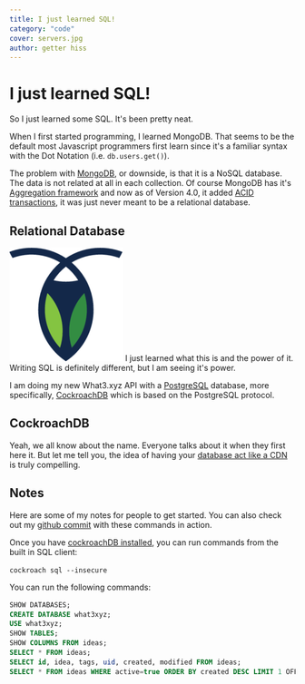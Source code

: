 ```yaml
---
title: I just learned SQL!
category: "code"
cover: servers.jpg
author: getter hiss
---
```


# I just learned SQL!

So I just learned some SQL. It's been pretty neat.

When I first started programming, I learned MongoDB. That seems to be the default most Javascript programmers first learn since it's a familiar syntax with the Dot Notation (i.e. `db.users.get()`).

The problem with [MongoDB](https://www.mongodb.com/), or downside, is that it is a NoSQL database. The data is not related at all in each collection. Of course MongoDB has it's [Aggregation framework](https://university.mongodb.com/courses/M121/about) and now as of Version 4.0, it added [ACID transactions](https://www.mongodb.com/mongodb-4.0), it was just never meant to be a relational database.

## Relational Database

![CockroachDB](./crdb.png "CockroachDB") I just learned what this is and the power of it. Writing SQL is definitely different, but I am seeing it's power.

I am doing my new What3.xyz API with a [PostgreSQL](https://www.postgresql.org/) database, more specifically, [CockroachDB](https://www.cockroachlabs.com/) which is based on the PostgreSQL protocol. 

## CockroachDB

Yeah, we all know about the name. Everyone talks about it when they first here it. But let me tell you, the idea of having your [database act like a CDN](https://www.cockroachlabs.com/blog/distributed-database-performance/) is truly compelling.

## Notes

Here are some of my notes for people to get started. You can also check out my [github commit](https://github.com/what3xyz/api/blob/f56fa6979b44e42812d9f2d89cba578e2234c6f8/package.json) with these commands in action.

Once you have [cockroachDB installed](https://www.cockroachlabs.com/docs/stable/install-cockroachdb.html), you can run commands from the built in SQL client: 

`cockroach sql --insecure`

You can run the following commands:

```sql
SHOW DATABASES;
CREATE DATABASE what3xyz;
USE what3xyz;
SHOW TABLES;
SHOW COLUMNS FROM ideas;
SELECT * FROM ideas;
SELECT id, idea, tags, uid, created, modified FROM ideas;
SELECT * FROM ideas WHERE active=true ORDER BY created DESC LIMIT 1 OFFSET 1;
```
